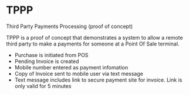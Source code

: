 # TPPP
Third Party Payments Processing (proof of concept)

TPPP is a proof of concept that demonstrates a system to allow a remote third party to make a payments for someone at a Point Of Sale terminal.

* Purchase is initiated from POS
* Pending Invoice is created
* Mobile number entered as payment infomation
* Copy of Invoice sent to mobile user via text message
* Text message includes link to secure payment site for invoice. Link is only valid for 5 minutes
